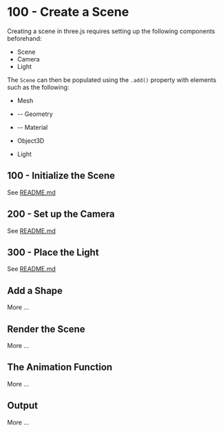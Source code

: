 # 100 - Create a Scene

Creating a scene in three.js requires setting up the following components beforehand:

- Scene
- Camera
- Light

The ```Scene``` can then be populated using the ```.add()``` property with elements such as the following:

- Mesh

- -- Geometry

- -- Material

- Object3D

- Light

## 100 - Initialize the Scene

See [README.md](./100/README.md)

## 200 - Set up the Camera

See [README.md](./200/README.md)

## 300 - Place the Light

See [README.md](./300/README.md)

## Add a Shape

More ...

## Render the Scene

More ...

## The Animation Function

More ...

## Output

More ...